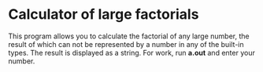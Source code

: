# Calculator of large factorials
This program allows you to calculate the factorial of any large number, the result of which can not be represented by a number in any of the built-in types. The result is displayed as a string. For work, run **a.out** and enter your number.